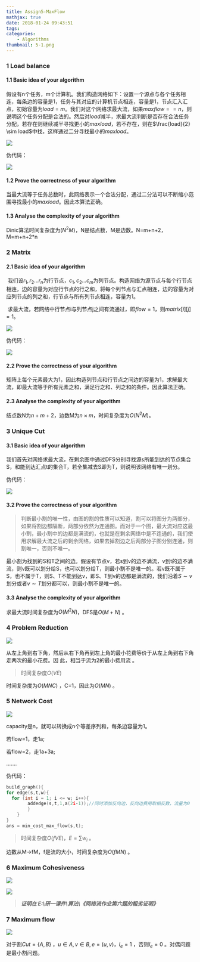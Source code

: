 ```yaml
---
title: Assign5-MaxFlow
mathjax: true
date: 2018-01-24 09:43:51
tags:
categories:
	- Algorithms
thumbnail: 5-1.png
---
```


### 1 Load balance

#### 1.1 Basic idea of your algorithm

​	假设有n个任务，m个计算机。我们构造网络如下：设置一个源点与各个任务相连，每条边的容量是1，任务与其对应的计算机节点相连，容量是1，节点汇入汇点，初始容量为$load=m$。我们对这个网络求最大流，如果$maxflow==n$，则说明这个任务分配是合法的。然后对$load$减半，求最大流判断是否存在合法任务分配，若存在则继续减半寻找更小的$maxload$，若不存在，则在$\frac{load}{2} \sim load$中找，这样通过二分寻找最小的$maxload$。

![](https://raw.githubusercontent.com/xmzzyo/img/master/20190114111417.png)

伪代码：

![](https://raw.githubusercontent.com/xmzzyo/img/master/20190114111439.png)

#### 1.2 Prove the correctness of your algorithm

当最大流等于任务总数时，此网络表示一个合法分配，通过二分法可以不断缩小范围寻找最小的$maxload$。因此本算法正确。

#### 1.3 Analyse the complexity of your algorithm

Dinic算法时间复杂度为$(N^2M)$，N是结点数，M是边数。N=m+n+2，M=m+n+2*n

### 2 Matrix 

#### 2.1 Basic idea of your algorithm

​	我们设$r_1,r_2...r_n$为行节点，$c_1,c_2...c_m$为列节点。构造网络为源节点与每个行节点相连，边的容量为对应行节点的行之和，将每个列节点与汇点相连，边的容量为对应列节点的列之和，行节点与所有列节点相连，容量为1。

​	 求最大流，若网络中行节点i与列节点j之间有流通过，即$flow=1$，则$matrix[i][j]=1$。

![](https://raw.githubusercontent.com/xmzzyo/img/master/20190114111447.png)

伪代码：

![](https://raw.githubusercontent.com/xmzzyo/img/master/20190114111457.png)

#### 2.2 Prove the correctness of your algorithm 

矩阵上每个元素最大为1，因此构造列节点和行节点之间边的容量为1，求解最大流，即最大流等于所有元素之和，满足行之和、列之和的条件。因此算法正确。

#### 2.3 Analyse the complexity of your algorithm

结点数N为$n + m +2$，边数M为$n \times m$，时间复杂度为$O(N^2M)$。

### 3 Unique Cut

#### 3.1 Basic idea of your algorithm

我们首先对网络求最大流，在剩余图中通过DFS分别寻找源s所能到达的节点集合S，和能到达汇点t的集合T，若全集减去S即为T，则说明该网络有唯一划分。

伪代码：

![](https://raw.githubusercontent.com/xmzzyo/img/master/20190114111507.png)

#### 3.2 Prove the correctness of your algorithm

> 判断最小割的唯一性，由图的割的性质可以知道，割可以将图分为两部分，如果将割边都隔断，两部分依然为连通图。而对于一个图，最大流对应这最小割，最小割中的边都是满流的，也就是在剩余网络中是不连通的，我们使用求解最大流之后的剩余网络，如果去掉割边之后两部分子图分别连通，则割唯一，否则不唯一。 

最小割为找到的S和T之间的边。假设有节点v，若s到v的边不满流，v到t的边不满流，则v既可以划分给S，也可以划分给T，则最小割不是唯一的。若v既不属于S，也不属于T，则S、T不能到达v，即S、T到v的边都是满流的，我们沿着$S\sim v$划分或者$v \sim T$划分都可以，则最小割不是唯一的。

#### 3.3 Analyse the complexity of your algorithm

求最大流时间复杂度为$O(M^2N)$，DFS是$O(M+N)$ 。

### 4 Problem Reduction 

![](https://raw.githubusercontent.com/xmzzyo/img/master/20190114111521.png)

从左上角到右下角，然后从右下角再到左上角的最小花费等价于从左上角到右下角走两次的最小花费。因
此，相当于流为2的最小费用流 。

> 时间复杂度$O(VE)$

时间复杂度为$O(MNC)$ ，C=1，因此为$O(MN)$ 。

### 5 Network Cost 

![](https://raw.githubusercontent.com/xmzzyo/img/master/20190114111534.png)

capacity是n，就可以转换成n个等差序列和，每条边容量为1。

若flow=1，走1a;

若flow=2，走1a+3a;

.......

伪代码：

```c
build_graph(){
for edge(s,t,w){
  for (int i = 1; i <= w; i++){
		addedge(s,t,1,a(2i‐1));//同时添加反向边，反向边费用取相反数，流量为0
  		}
	}
} 
ans = min_cost_max_flow(s,t); 
```

> 时间复杂度$O(fVE)，E=\sum w_i$ 。

边数从M->fM，f是流的大小，时间复杂度为$O(fMN)$ 。

### 6 Maximum Cohesiveness 

![](https://raw.githubusercontent.com/xmzzyo/img/master/20190114111546.png)

![](https://raw.githubusercontent.com/xmzzyo/img/master/20190114111557.png)

> ***证明在  E:\研一课件\算法\《网络流作业第六题的粗劣证明》***

### 7 Maximum flow 

![](https://raw.githubusercontent.com/xmzzyo/img/master/20190114111607.png)

对于割$Cut=\{A,B\}$ ，$u \in A,v \in B,e=(u,v)，l_e=1$ ，否则$l_e=0$ 。对偶问题是最小割问题。 
